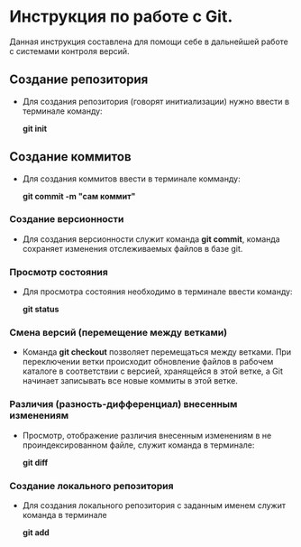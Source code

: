 # Инструкция по работе с Git.

Данная инструкция составлена для помощи себе в дальнейшей работе с системами контроля версий.

## Создание репозитория 

- Для создания репозитория (говорят инитиализации) нужно ввести в терминале команду:

    __git init__

## Создание коммитов

- Для создания коммитов ввести в терминале комманду:

    __git commit -m "сам коммит"__


### Создание версионности

- Для создания версионности служит команда __git commit__, команда сохраняет изменения отслеживаемых файлов в базе git.


### Просмотр состояния

- Для просмотра состояния необходимо в терминале ввести команду:

    __git status__


### Смена версий (перемещение между ветками) 

- Команда __git checkout__ позволяет перемещаться между ветками. При переключении ветки происходит обновление файлов в рабочем каталоге в соответствии с версией, хранящейся в этой ветке, а Git начинает записывать все новые коммиты в этой ветке.

### Различия (разность-дифференциал) внесенным изменениям

- Просмотр, отображение различия внесенным изменениям в не проиндексированном файле, служит команда в терминале:

    __git diff__

### Создание локального репозитория 

- Для создания локального репозитория с заданным именем служит команда в терминале

    __git add__
